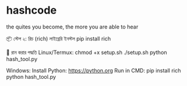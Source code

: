 # hashcode
the quites you become, the more you are able to hear






📦 স্টেপ ২: রিচ (rich) লাইব্রেরি ইনস্টল
pip install rich







🚀 রান করার পদ্ধতি Linux/Termux:
chmod +x setup.sh
./setup.sh
python hash_tool.py







Windows: Install Python: https://python.org
Run in CMD:
pip install rich
python hash_tool.py

